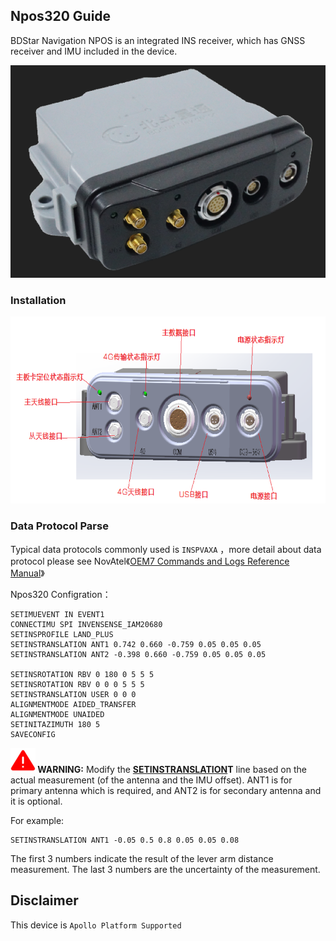 ## Npos320 Guide

BDStar Navigation NPOS is an integrated INS receiver, which has GNSS receiver and IMU included in the device.

![Npos320 main](images/Npos320_main.png)

### Installation

![Npos320 panel ](images/Npos320_panel.png)


### Data Protocol Parse
Typical data protocols commonly used is `INSPVAXA` ，more detail about data protocol please see NovAtel《[OEM7 Commands and Logs Reference Manual](https://docs.novatel.com/OEM7/Content/PDFs/OEM7_Commands_Logs_Manual.pdf)》 

Npos320 Configration：
```
SETIMUEVENT IN EVENT1
CONNECTIMU SPI INVENSENSE_IAM20680
SETINSPROFILE LAND_PLUS 
SETINSTRANSLATION ANT1 0.742 0.660 -0.759 0.05 0.05 0.05
SETINSTRANSLATION ANT2 -0.398 0.660 -0.759 0.05 0.05 0.05

SETINSROTATION RBV 0 180 0 5 5 5
SETINSROTATION RBV 0 0 0 5 5 5
SETINSTRANSLATION USER 0 0 0
ALIGNMENTMODE AIDED_TRANSFER 
ALIGNMENTMODE UNAIDED
SETINITAZIMUTH 180 5
SAVECONFIG

```

**![warning_icon](images/warning_icon.png) WARNING:** Modify the **<u>SETINSTRANSLATION</u>T** line based on the actual measurement (of the antenna and the IMU offset). ANT1 is for primary antenna which is required, and ANT2 is for secondary antenna and it is optional.

For example:

```
SETINSTRANSLATION ANT1 -0.05 0.5 0.8 0.05 0.05 0.08
```

The first 3 numbers indicate the result of the lever arm distance measurement. The last 3 numbers are the uncertainty of the measurement. 

## Disclaimer

This device is `Apollo Platform Supported`